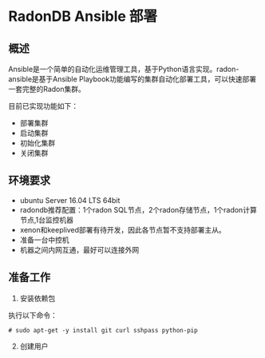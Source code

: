 # RadonDB Ansible 部署

## 概述

Ansible是一个简单的自动化运维管理工具，基于Python语言实现。radon-ansible是基于Ansible Playbook功能编写的集群自动化部署工具，可以快速部署一套完整的Radon集群。

目前已实现功能如下：

- 部署集群
- 启动集群
- 初始化集群
- 关闭集群

## 环境要求

  - ubuntu Server 16.04 LTS 64bit
  - radondb推荐配置：1个radon SQL节点，2个radon存储节点，1个radon计算节点,1台监控机器
  - xenon和keeplived部署有待开发，因此各节点暂不支持部署主从。
  - 准备一台中控机
  - 机器之间内网互通，最好可以连接外网

## 准备工作

1. 安装依赖包

执行以下命令：

```
# sudo apt-get -y install git curl sshpass python-pip
```

2. 创建用户
